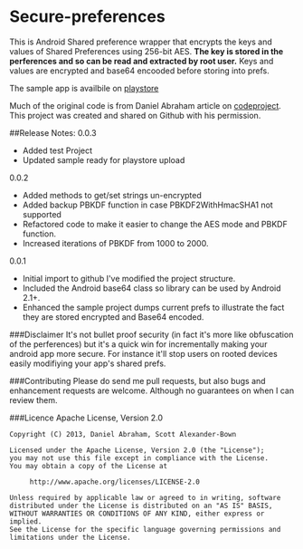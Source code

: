 Secure-preferences
==================

This is Android Shared preference wrapper that encrypts the keys and values of Shared Preferences using 256-bit AES. **The key is stored in the perferences and so can be read and extracted by root user.** Keys and values are encrypted and base64 encooded before storing into prefs. 

The sample app is availbile on [playstore](https://play.google.com/store/apps/details?id=com.securepreferences.sample)

Much of the original code is from Daniel Abraham article on [codeproject](http://www.codeproject.com/Articles/549119/Encryption-Wrapper-for-Android-SharedPreferences). This project was created and shared on Github with his permission. 

[screenshot]: https://github.com/scottyab/secure-preferences/blob/master/docs/images/ss_frame_secure_pref.png "Sample app Screenshot"

##Release Notes:
0.0.3

* Added test Project
* Updated sample ready for playstore upload 

0.0.2

* Added methods to get/set strings un-encrypted 
* Added backup PBKDF function in case PBKDF2WithHmacSHA1 not supported
* Refactored code to make it easier to change the AES mode and PBKDF function. 
* Increased iterations of PBKDF from 1000 to 2000. 

0.0.1 

* Initial import to github I've modified the project structure. 
* Included the Android base64 class so library can be used by Android 2.1+. 
* Enhanced the sample project dumps current prefs to illustrate the fact they are stored encrypted and Base64 encoded. 


###Disclaimer
It's not bullet proof security (in fact it's more like obfuscation of the perferences) but it's a quick win for incrementally making your android app more secure. For instance it'll stop users on rooted devices easily modifiying your app's shared prefs. 


###Contributing 
Please do send me pull requests, but also bugs and enhancement requests are welcome. Although no guarantees on when I can review them.  


###Licence 
Apache License, Version 2.0



    Copyright (C) 2013, Daniel Abraham, Scott Alexander-Bown

    Licensed under the Apache License, Version 2.0 (the "License");
    you may not use this file except in compliance with the License.
    You may obtain a copy of the License at

         http://www.apache.org/licenses/LICENSE-2.0

    Unless required by applicable law or agreed to in writing, software
    distributed under the License is distributed on an "AS IS" BASIS,
    WITHOUT WARRANTIES OR CONDITIONS OF ANY KIND, either express or implied.
    See the License for the specific language governing permissions and
    limitations under the License.
